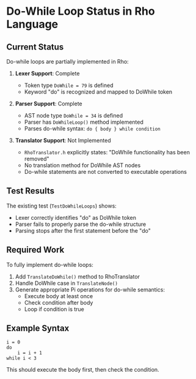 # Do-While Loop Status in Rho Language

## Current Status

Do-while loops are partially implemented in Rho:

1. **Lexer Support**: Complete
   - Token type `DoWhile = 79` is defined
   - Keyword "do" is recognized and mapped to DoWhile token

2. **Parser Support**: Complete  
   - AST node type `DoWhile = 34` is defined
   - Parser has `DoWhileLoop()` method implemented
   - Parses do-while syntax: `do { body } while condition`

3. **Translator Support**: Not Implemented
   - `RhoTranslator.h` explicitly states: "DoWhile functionality has been removed"
   - No translation method for DoWhile AST nodes
   - Do-while statements are not converted to executable operations

## Test Results

The existing test (`TestDoWhileLoops`) shows:
- Lexer correctly identifies "do" as DoWhile token
- Parser fails to properly parse the do-while structure
- Parsing stops after the first statement before the "do"

## Required Work

To fully implement do-while loops:

1. Add `TranslateDoWhile()` method to RhoTranslator
2. Handle DoWhile case in `TranslateNode()` 
3. Generate appropriate Pi operations for do-while semantics:
   - Execute body at least once
   - Check condition after body
   - Loop if condition is true

## Example Syntax

```rho
i = 0
do
    i = i + 1
while i < 3
```

This should execute the body first, then check the condition.